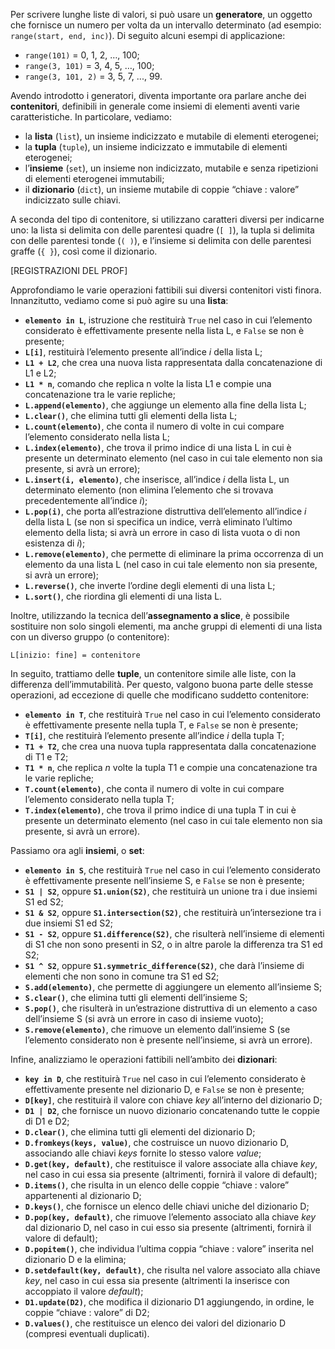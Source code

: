 Per scrivere lunghe liste di valori, si può usare un **generatore**, un oggetto che fornisce un numero per volta da un intervallo determinato (ad esempio: ```range(start, end, inc)```). Di seguito alcuni esempi di applicazione: 
- ```range(101)``` = 0, 1, 2, …, 100; 
- ```range(3, 101)``` = 3, 4, 5, …, 100; 
- ```range(3, 101, 2)``` = 3, 5, 7, ..., 99.

Avendo introdotto i generatori, diventa importante ora parlare anche dei **contenitori**, definibili in generale come insiemi di elementi aventi varie caratteristiche. In particolare, vediamo:
- la **lista** (```list```), un insieme indicizzato e mutabile di elementi eterogenei;
- la **tupla** (```tuple```), un insieme indicizzato e immutabile di elementi eterogenei;
- l’**insieme** (```set```), un insieme non indicizzato, mutabile e senza ripetizioni di elementi eterogenei immutabili;
- il **dizionario** (```dict```), un insieme mutabile di coppie “chiave : valore” indicizzato sulle chiavi.

A seconda del tipo di contenitore, si utilizzano caratteri diversi per indicarne uno: la lista si delimita con delle parentesi quadre (```[ ]```), la tupla si delimita con delle parentesi tonde (```( )```), e l’insieme si delimita con delle parentesi graffe (```{ }```), così come il dizionario.

[REGISTRAZIONI DEL PROF]

Approfondiamo le varie operazioni fattibili sui diversi contenitori visti finora. Innanzitutto, vediamo come si può agire su una **lista**:
- **```elemento in L```**, istruzione che restituirà ```True``` nel caso in cui l’elemento considerato è effettivamente presente nella lista L, e ```False``` se non è presente;
- **```L[i]```**, restituirà l’elemento presente all’indice *i* della lista L;
- **```L1 + L2```**, che crea una nuova lista rappresentata dalla concatenazione di L1 e L2;
- **```L1 * n```**, comando che replica n volte la lista L1 e compie una concatenazione tra le varie repliche;
- **```L.append(elemento)```**, che aggiunge un elemento alla fine della lista L;
- **```L.clear()```**, che elimina tutti gli elementi della lista L;
- **```L.count(elemento)```**, che conta il numero di volte in cui compare l’elemento considerato nella lista L;
- **```L.index(elemento)```**, che trova il primo indice di una lista L in cui è presente un determinato elemento (nel caso in cui tale elemento non sia presente, si avrà un errore);
- **```L.insert(i, elemento)```**, che inserisce, all’indice *i* della lista L, un determinato elemento (non elimina l’elemento che si trovava precedentemente all’indice *i*);
- **```L.pop(i)```**, che porta all’estrazione distruttiva dell’elemento all’indice *i* della lista L (se non si specifica un indice, verrà eliminato l’ultimo elemento della lista; si avrà un errore in caso di lista vuota o di non esistenza di *i*);
- **```L.remove(elemento)```**, che permette di eliminare la prima occorrenza di un elemento da una lista L (nel caso in cui tale elemento non sia presente, si avrà un errore);
- **```L.reverse()```**, che inverte l’ordine degli elementi di una lista L;
- **```L.sort()```**, che riordina gli elementi di una lista L.

Inoltre, utilizzando la tecnica dell’**assegnamento a slice**, è possibile sostituire non solo singoli elementi, ma anche gruppi di elementi di una lista con un diverso gruppo (o contenitore):

	L[inizio: fine] = contenitore

In seguito, trattiamo delle **tuple**, un contenitore simile alle liste, con la differenza dell’immutabilità. Per questo, valgono buona parte delle stesse operazioni, ad eccezione di quelle che modificano suddetto contenitore:
- **```elemento in T```**, che restituirà ```True``` nel caso in cui l’elemento considerato è effettivamente presente nella tupla T, e ```False``` se non è presente;
- **```T[i]```**, che restituirà l’elemento presente all’indice *i* della tupla T;
- **```T1 + T2```**, che crea una nuova tupla rappresentata dalla concatenazione di T1 e T2;
- **```T1 * n```**, che replica *n* volte la tupla T1 e compie una concatenazione tra le varie repliche;
- **```T.count(elemento)```**, che conta il numero di volte in cui compare l’elemento considerato nella tupla T;
- **```T.index(elemento)```**, che trova il primo indice di una tupla T in cui è presente un determinato elemento (nel caso in cui tale elemento non sia presente, si avrà un errore).

Passiamo ora agli **insiemi**, o **set**:
- **```elemento in S```**, che restituirà ```True``` nel caso in cui l’elemento considerato è effettivamente presente nell’insieme S, e ```False``` se non è presente;
- **```S1 | S2```**, oppure **```S1.union(S2)```**, che restituirà un unione tra i due insiemi S1 ed S2;
- **```S1 & S2```**, oppure **```S1.intersection(S2)```**, che restituirà un’intersezione tra i due insiemi S1 ed S2;
- **```S1 - S2```**, oppure **```S1.difference(S2)```**, che risulterà nell’insieme di elementi di S1 che non sono presenti in S2, o in altre parole la differenza tra S1 ed S2;
- **```S1 ^ S2```**, oppure **```S1.symmetric_difference(S2)```**, che darà l’insieme di elementi che non sono in comune tra S1 ed S2;
- **```S.add(elemento)```**, che permette di aggiungere un elemento all’insieme S;
- **```S.clear()```**, che elimina tutti gli elementi dell’insieme S;
- **```S.pop()```**, che risulterà in un’estrazione distruttiva di un elemento a caso dell’insieme S (si avrà un errore in caso di insieme vuoto);
- **```S.remove(elemento)```**, che rimuove un elemento dall’insieme S (se l’elemento considerato non è presente nell’insieme, si avrà un errore).

Infine, analizziamo le operazioni fattibili nell’ambito dei **dizionari**:
- **```key in D```**, che restituirà ```True``` nel caso in cui l’elemento considerato è effettivamente presente nel dizionario D, e ```False``` se non è presente;
- **```D[key]```**, che restituirà il valore con chiave *key* all’interno del dizionario D;
- **```D1 | D2```**, che fornisce un nuovo dizionario concatenando tutte le coppie di D1 e D2;
- **```D.clear()```**, che elimina tutti gli elementi del dizionario D;
- **```D.fromkeys(keys, value)```**, che costruisce un nuovo dizionario D, associando alle chiavi *keys* fornite lo stesso valore *value*;
- **```D.get(key, default)```**, che restituisce il valore associate alla chiave *key*, nel caso in cui essa sia presente (altrimenti, fornirà il valore di default);
- **```D.items()```**, che risulta in un elenco delle coppie “chiave : valore” appartenenti al dizionario D;
- **```D.keys()```**, che fornisce un elenco delle chiavi uniche del dizionario D;
- **```D.pop(key, default)```**, che rimuove l’elemento associato alla chiave *key* dal dizionario D, nel caso in cui esso sia presente (altrimenti, fornirà il valore di default);
- **```D.popitem()```**, che individua l’ultima coppia “chiave : valore” inserita nel dizionario D e la elimina;
- **```D.setdefault(key, default)```**, che risulta nel valore associato alla chiave *key*, nel caso in cui essa sia presente (altrimenti la inserisce con accoppiato il valore *default*);
- **```D1.update(D2)```**, che modifica il dizionario D1 aggiungendo, in ordine, le coppie “chiave : valore” di D2;
- **```D.values()```**, che restituisce un elenco dei valori del dizionario D (compresi eventuali duplicati).

